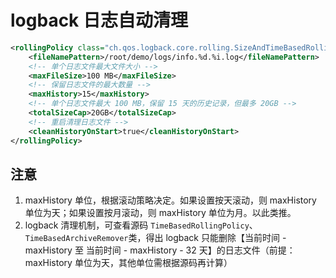 # logback 日志自动清理

```xml
<rollingPolicy class="ch.qos.logback.core.rolling.SizeAndTimeBasedRollingPolicy">
    <fileNamePattern>/root/demo/logs/info.%d.%i.log</fileNamePattern>
    <!-- 单个日志文件最大文件大小 -->
    <maxFileSize>100 MB</maxFileSize>
    <!-- 保留日志文件的最大数量 -->
    <maxHistory>15</maxHistory>
    <!-- 单个日志文件最大 100 MB，保留 15 天的历史记录，但最多 20GB -->
    <totalSizeCap>20GB</totalSizeCap>
    <!-- 重启清理日志文件 -->
    <cleanHistoryOnStart>true</cleanHistoryOnStart>
</rollingPolicy>
```

## 注意

1. maxHistory 单位，根据滚动策略决定。如果设置按天滚动，则 maxHistory 单位为天；如果设置按月滚动，则 maxHistory 单位为月。以此类推。
2. logback 清理机制，可查看源码 `TimeBasedRollingPolicy`、`TimeBasedArchiveRemover`类，得出 logback 只能删除【当前时间 - maxHistory 至 当前时间 - maxHistory - 32 天】的日志文件（前提：maxHistory 单位为天，其他单位需根据源码再计算）